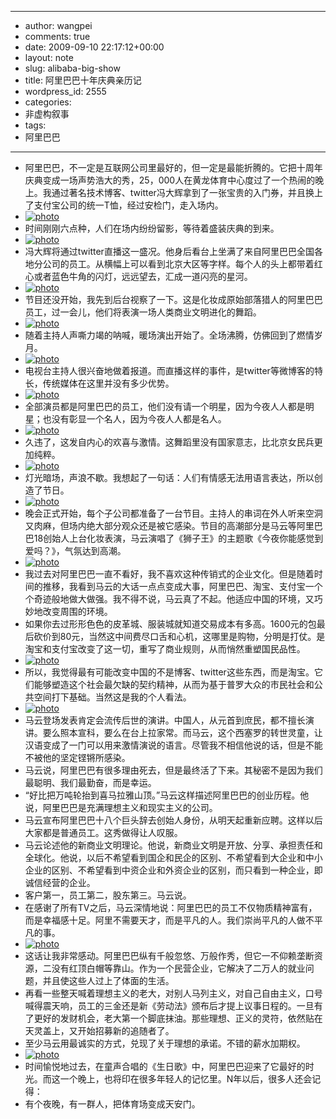 - --
- author: wangpei
- comments: true
- date: 2009-09-10 22:17:12+00:00
- layout: note
- slug: alibaba-big-show
- title: 阿里巴巴十年庆典亲历记
- wordpress_id: 2555
- categories:
- 非虚构叙事
- tags:
- 阿里巴巴
- --
- 阿里巴巴，不一定是互联网公司里最好的，但一定是最能折腾的。它把十周年庆典变成一场声势浩大的秀，25，000人在黄龙体育中心度过了一个热闹的晚上。我通过著名技术博客、twitter冯大辉拿到了一张宝贵的入门券，并且换上了支付宝公司的统一T恤，经过安检门，走入场内。
- [![photo](http://farm3.static.flickr.com/2445/3907454702_223215c376.jpg)](http://www.flickr.com/photos/lookoo/3907454702/)
- 时间刚刚六点种，人们在场内纷纷留影，等待着盛装庆典的到来。
- [![photo](http://farm3.static.flickr.com/2516/3906675985_24196f48e8.jpg)](http://www.flickr.com/photos/lookoo/3906675985/)
- 冯大辉将通过twitter直播这一盛况。他身后看台上坐满了来自阿里巴巴全国各地分公司的员工。从横幅上可以看到北京大区等字样。每个人的头上都带着红心或者蓝色牛角的闪灯，远远望去，汇成一道闪亮的星河。
- [![photo](http://farm3.static.flickr.com/2441/3907451310_f9375c914e.jpg)](http://www.flickr.com/photos/lookoo/3907451310/)
- 节目还没开始，我先到后台视察了一下。这是化妆成原始部落猎人的阿里巴巴员工，过一会儿，他们将表演一场人类商业文明进化的舞蹈。
- [![photo](http://farm3.static.flickr.com/2468/3907457598_68645fe2b7.jpg)](http://www.flickr.com/photos/lookoo/3907457598/)
- 随着主持人声嘶力竭的呐喊，暖场演出开始了。全场沸腾，仿佛回到了燃情岁月。
- [![photo](http://farm3.static.flickr.com/2644/3907456794_0dcb4c4589.jpg)](http://www.flickr.com/photos/lookoo/3907456794/)
- 电视台主持人很兴奋地做着报道。而直播这样的事件，是twitter等微博客的特长，传统媒体在这里并没有多少优势。
- [![photo](http://farm4.static.flickr.com/3470/3907459884_d1985c3cac.jpg)](http://www.flickr.com/photos/lookoo/3907459884/)
- 全部演员都是阿里巴巴的员工，他们没有请一个明星，因为今夜人人都是明星；也没有彰显一个名人，因为今夜人人都是名人。
- [![photo](http://farm3.static.flickr.com/2515/3906678747_d324b3fd31.jpg)](http://www.flickr.com/photos/lookoo/3906678747/)
- 久违了，这发自内心的欢喜与激情。这舞蹈里没有国家意志，比北京女民兵更加纯粹。
- [![photo](http://farm3.static.flickr.com/2465/3907461516_7e5418386f.jpg)](http://www.flickr.com/photos/lookoo/3907461516/)
- 灯光暗场，声浪不歇。我想起了一句话：人们有情感无法用语言表达，所以创造了节日。
- [![photo](http://farm3.static.flickr.com/2616/3907462374_6e97fcf3cd.jpg)](http://www.flickr.com/photos/lookoo/3907462374/)
- 晚会正式开始，每个子公司都准备了一台节目。主持人的串词在外人听来空洞又肉麻，但场内绝大部分观众还是被它感染。节目的高潮部分是马云等阿里巴巴18创始人上台化妆表演，马云演唱了《狮子王》的主题歌《今夜你能感觉到爱吗？》，气氛达到高潮。
- [![photo](http://farm3.static.flickr.com/2665/3906683647_f0c403199e.jpg)](http://www.flickr.com/photos/lookoo/3906683647/)
- 我过去对阿里巴巴一直不看好，我不喜欢这种传销式的企业文化。但是随着时间的推移，我看到马云的大话一点点变成大事，阿里巴巴、淘宝、支付宝一个个奇迹般地做大做强。我不得不说，马云真了不起。他适应中国的环境，又巧妙地改变周围的环境。
- 如果你去过形形色色的皮革城、服装城就知道交易成本有多高。1600元的包最后砍价到80元，当然这中间费尽口舌和心机，这哪里是购物，分明是打仗。是淘宝和支付宝改变了这一切，重写了商业规则，从而悄然重塑国民品性。
- [![photo](http://farm3.static.flickr.com/2621/3906685213_c4dbf35e9f.jpg)](http://www.flickr.com/photos/lookoo/3906685213/)
- 所以，我觉得最有可能改变中国的不是博客、twitter这些东西，而是淘宝。它们能够塑造这个社会最欠缺的契约精神，从而为基于普罗大众的市民社会和公共空间打下基础。当然这是我的个人看法。
- [![photo](http://farm3.static.flickr.com/2604/3906684239_bcdae75703.jpg)](http://www.flickr.com/photos/lookoo/3906684239/)
- 马云登场发表肯定会流传后世的演讲。中国人，从元首到庶民，都不擅长演讲。要么照本宣科，要么在台上拉家常。而马云，这个西塞罗的转世灵童，让汉语变成了一门可以用来激情演说的语言。尽管我不相信他说的话，但是不能不被他的坚定铿锵所感染。
- 马云说，阿里巴巴有很多理由死去，但是最终活了下来。其秘密不是因为我们最聪明、我们最勤奋，而是幸运。
- “好比把万吨轮抬到喜马拉雅山顶。”马云这样描述阿里巴巴的创业历程。他说，阿里巴巴是充满理想主义和现实主义的公司。
- 马云宣布阿里巴巴十八个巨头辞去创始人身份，从明天起重新应聘。这样以后大家都是普通员工。这秀做得让人叹服。
- 马云论述他的新商业文明理论。他说，新商业文明是开放、分享、承担责任和全球化。他说，以后不希望看到国企和民企的区别、不希望看到大企业和中小企业的区别、不希望看到中资企业和外资企业的区别，而只看到一种企业，即诚信经营的企业。
- 客户第一，员工第二，股东第三。马云说。
- 在感谢了所有TV之后，马云深情地说：阿里巴巴的员工不仅物质精神富有，而是幸福感十足。阿里不需要天才，而是平凡的人。我们崇尚平凡的人做不平凡的事。
- [![photo](http://farm4.static.flickr.com/3460/3906681071_9588f32587.jpg)](http://www.flickr.com/photos/lookoo/3906681071/)
- 这话让我非常感动。阿里巴巴纵有千般忽悠、万般作秀，但它一不仰赖垄断资源，二没有红顶白帽等靠山。作为一个民营企业，它解决了二万人的就业问题，并且使这些人过上了体面的生活。
- 再看一些整天喊着理想主义的老大，对别人马列主义，对自己自由主义，口号喊得震天响，员工的三金还是新《劳动法》颁布后才提上议事日程的。一旦有了更好的发财机会，老大第一个脚底抹油。那些理想、正义的灵符，依然贴在天灵盖上，又开始招募新的追随者了。
- 至少马云用最诚实的方式，兑现了关于理想的承诺。不错的薪水加期权。
- [![photo](http://farm3.static.flickr.com/2586/3907465732_3b435d8a7d.jpg)](http://www.flickr.com/photos/lookoo/3907465732/)
- 时间愉悦地过去，在童声合唱的《生日歌》中，阿里巴巴迎来了它最好的时光。而这一个晚上，也将印在很多年轻人的记忆里。N年以后，很多人还会记得：
- 有个夜晚，有一群人，把体育场变成天安门。 
